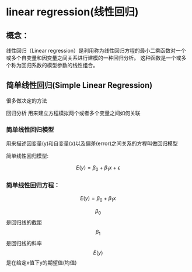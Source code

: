 # linear regression(线性回归)
## 概念：
线性回归（Linear regression）是利用称为线性回归方程的最小二乘函数对一个或多个自变量和因变量之间关系进行建模的一种回归分析。 这种函数是一个或多个称为回归系数的模型参数的线性组合。

## 简单线性回归(Simple Linear Regression)
很多做决定的方法

回归分析
用来建立方程模拟两个或者多个变量之间如何关联

### 简单线性回归模型
用来描述因变量(y)和自变量(x)以及偏差(error)之间关系的方程叫做回归模型

简单线性回归模型:

$$ E(y) = \beta_0 + \beta_1x + \epsilon $$ 


### 简单线性回归方程：

$$ E(y) = \beta_0 + \beta_1x $$ 

$$ \beta_0 $$ 是回归线的截距
$$ \beta_1 $$ 是回归线的斜率
$$ E(y) $$ 是在给定x值下y的期望值(均值)




